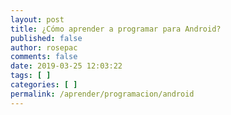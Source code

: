 ```yaml
---
layout: post
title: ¿Cómo aprender a programar para Android?
published: false
author: rosepac
comments: false
date: 2019-03-25 12:03:22
tags: [ ]
categories: [ ]
permalink: /aprender/programacion/android
---
```

